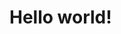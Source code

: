 <!doctype html>
<html>
<head>
<meta charset="utf-8">
<meta name="viewport" content="width=device-width, initial-scale=0.85">
<title>microbrasserie</title>
<link href="css/style.css" rel="stylesheet" type="text/css">
<link href="imageslidermaker-4/ism/css/my-slider.css" rel="stylesheet" type="text/css">
</head>

<body>
	<h1>Hello world!</h1>
</body>
</html>
